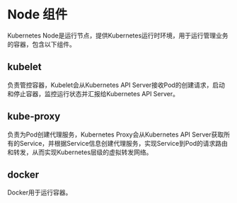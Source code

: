 # Node 组件

Kubernetes Node是运行节点，提供Kubernetes运行时环境，用于运行管理业务的容器，包含以下组件。

## kubelet

负责管控容器，Kubelet会从Kubernetes API Server接收Pod的创建请求，启动和停止容器，监控运行状态并汇报给Kubernetes API Server。

## kube-proxy

负责为Pod创建代理服务，Kubernetes Proxy会从Kubernetes API Server获取所有的Service，并根据Service信息创建代理服务，实现Service到Pod的请求路由和转发，从而实现Kubernetes层级的虚拟转发网络。

## docker

Docker用于运行容器。

